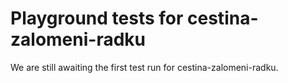 # Playground tests for cestina-zalomeni-radku
We are still awaiting the first test run for cestina-zalomeni-radku.

